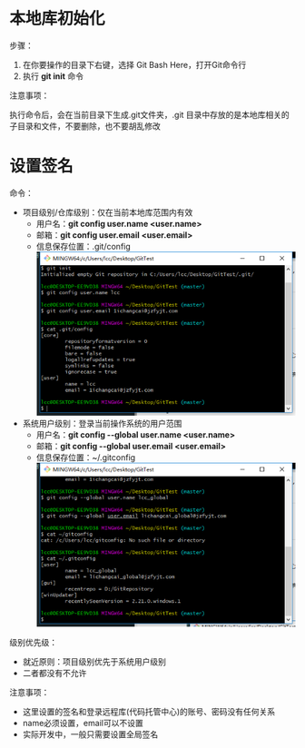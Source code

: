 # 本地库初始化

步骤：

1. 在你要操作的目录下右键，选择 Git Bash Here，打开Git命令行
2. 执行 **git init** 命令



注意事项：

执行命令后，会在当前目录下生成.git文件夹，.git 目录中存放的是本地库相关的子目录和文件，不要删除，也不要胡乱修改

# 设置签名
命令：
* 项目级别/仓库级别：仅在当前本地库范围内有效
	* 用户名：**git config user.name <user.name>**
	* 邮箱：**git config user.email <user.email>**
	* 信息保存位置：.git/config
![](.\4.png)
* 系统用户级别：登录当前操作系统的用户范围
	* 用户名：**git config --global user.name <user.name>**
	* 邮箱：**git config --global user.email <user.email>**
	* 信息保存位置：~/.gitconfig
![](.\5.png)



级别优先级：

* 就近原则：项目级别优先于系统用户级别
* 二者都没有不允许



注意事项：

* 这里设置的签名和登录远程库(代码托管中心)的账号、密码没有任何关系
* name必须设置，email可以不设置
* 实际开发中，一般只需要设置全局签名




